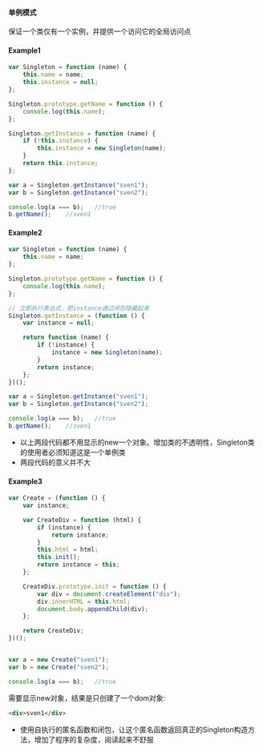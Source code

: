 #### 单例模式

保证一个类仅有一个实例，并提供一个访问它的全局访问点

#### Example1

```javascript
var Singleton = function (name) {
    this.name = name;
    this.instance = null;
};

Singleton.prototype.getName = function () {
    console.log(this.name);
};

Singleton.getInstance = function (name) {
    if (!this.instance) {
        this.instance = new Singleton(name);
    }
    return this.instance;
};

var a = Singleton.getInstance("sven1");
var b = Singleton.getInstance("sven2");

console.log(a === b);	//true
b.getName();	//sven1
```

#### Example2

```javascript
var Singleton = function (name) {
    this.name = name;
};

Singleton.prototype.getName = function () {
    console.log(this.name);
};

// 立即执行表达式，把instance通过闭包隐藏起来
Singleton.getInstance = (function () {
    var instance = null;

    return function (name) {
        if (!instance) {
            instance = new Singleton(name);
        }
        return instance;
    };
})();

var a = Singleton.getInstance("sven1");
var b = Singleton.getInstance("sven2");

console.log(a === b);	//true
b.getName();	//sven1
```
* 以上两段代码都不用显示的new一个对象。增加类的不透明性，Singleton类的使用者必须知道这是一个单例类
* 两段代码的意义并不大

#### Example3

```javascript
var Create = (function () {
    var instance;

    var CreateDiv = function (html) {
        if (instance) {
            return instance;
        }
        this.html = html;
        this.init();
        return instance = this;
    };

    CreateDiv.prototype.init = function () {
        var div = document.createElement("div");
        div.innerHTML = this.html;
        document.body.appendChild(div);
    };

    return CreateDiv;
})();


var a = new Create("sven1");
var b = new Create("sven2");

console.log(a === b);   //true
```

需要显示new对象，结果是只创建了一个dom对象:

```html
<div>sven1</div>
```

* 使用自执行的匿名函数和闭包，让这个匿名函数返回真正的Singleton构造方法，增加了程序的复杂度，阅读起来不舒服

